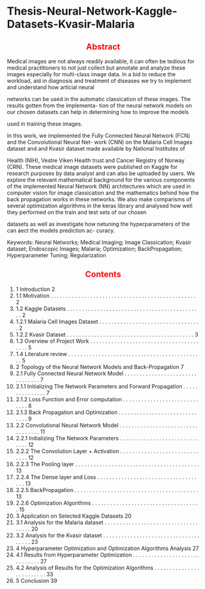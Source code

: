 # Thesis-Neural-Network-Kaggle-Datasets-Kvasir-Malaria


<p><h2 align="center"><font color="red"> Abstract </font></h2>

Medical images are not always readily available, it can often be tedious for medical practitioners to not
just collect but annotate and analyze these images especially for multi-class image data. In a bid to reduce the
workload, aid in diagnosis and treatment of diseases we try to implement and understand how articial neural

networks can be used in the automatic classication of these images. The results gotten from the implementa-
tion of the neural network models on our chosen datasets can help in determining how to improve the models

used in training these images.

In this work, we implemented the Fully Connected Neural Network (FCN) and the Convolutional Neural Net-
work (CNN) on the Malaria Cell Images dataset and and Kvasir dataset made available by National Institutes of

Health (NIH), Vestre Viken Health trust and Cancer Registry of Norway (CRN). These medical image datasets
were published on Kaggle for research purposes by data analyst and can also be uploaded by users.
We explore the relevant mathematical background for the various components of the implemented Neural
Network (NN) architectures which are used in computer vision for image classication and the mathematics
behind how the back propagation works in these networks. We also make comparisms of several optimization
algorithms in the keras library and analysed how well they performed on the train and test sets of our chosen

datasets as well as investigate how netuning the hyperparameters of the can aect the models prediction ac-
curacy.

Keywords: Neural Networks; Medical Imaging; Image Classication; Kvasir dataset; Endoscopic Images;
Malaria; Optimization; BackPropagation; Hyperparameter Tuning; Regularization





<p><h2 align="center"><font color="red"> Contents </font></h2>

<ol>
<li>1 Introduction 2</li>
<li>1.1 Motivation . . . . . . . . . . . . . . . . . . . . . . . . . . . . . . . . . . . . . . . . . . . . . . . . 2</li>
<li>1.2 Kaggle Datasets . . . . . . . . . . . . . . . . . . . . . . . . . . . . . . . . . . . . . . . . . . . . . 2 </li>
<li>1.2.1 Malaria Cell Images Dataset . . . . . . . . . . . . . . . . . . . . . . . . . . . . . . . . . . 2</li>
<li>1.2.2 Kvasir Dataset . . . . . . . . . . . . . . . . . . . . . . . . . . . . . . . . . . . . . . . . . . 3</li>
<li>1.3 Overview of Project Work . . . . . . . . . . . . . . . . . . . . . . . . . . . . . . . . . . . . . . . . 5</li>
<li>1.4 Literature review . . . . . . . . . . . . . . . . . . . . . . . . . . . . . . . . . . . . . . . . . . . . . 5</li>
<li>2 Topology of the Neural Network Models and Back-Propagation 7</li>
<li>2.1 Fully Connected Neural Network Model . . . . . . . . . . . . . . . . . . . . . . . . . . . . . . . . 7</li>
<li>2.1.1 Initializing The Network Parameters and Forward Propagation . . . . . . . . . . . . . . . 7</li>
<li>2.1.2 Loss Function and Error computation . . . . . . . . . . . . . . . . . . . . . . . . . . . . . 8</li>
<li>2.1.3 Back Propagation and Optimization . . . . . . . . . . . . . . . . . . . . . . . . . . . . . . 9</li>
<li>2.2 Convolutional Neural Network Model . . . . . . . . . . . . . . . . . . . . . . . . . . . . . . . . . . 11</li>
<li>2.2.1 Initializing The Network Parameters . . . . . . . . . . . . . . . . . . . . . . . . . . . . . . 12</li>
<li>2.2.2 The Convolution Layer + Activation . . . . . . . . . . . . . . . . . . . . . . . . . . . . . . 12</li>
<li>2.2.3 The Pooling layer . . . . . . . . . . . . . . . . . . . . . . . . . . . . . . . . . . . . . . . . . 13</li>
<li>2.2.4 The Dense layer and Loss . . . . . . . . . . . . . . . . . . . . . . . . . . . . . . . . . . . . 13</li>
<li>2.2.5 BackPropagation . . . . . . . . . . . . . . . . . . . . . . . . . . . . . . . . . . . . . . . . . 13</li>
<li>2.2.6 Optimization Algorithms . . . . . . . . . . . . . . . . . . . . . . . . . . . . . . . . . . . . 15</li>
<li>3 Application on Selected Kaggle Datasets 20</li>
<li>3.1 Analysis for the Malaria dataset . . . . . . . . . . . . . . . . . . . . . . . . . . . . . . . . . . . . 20</li>
<li>3.2 Analysis for the Kvasir dataset . . . . . . . . . . . . . . . . . . . . . . . . . . . . . . . . . . . . . 23</li>
<li>4 Hyperparameter Optimization and Optimization Algorithms Analysis 27</li>
<li>4.1 Results from Hyperparameter Optimization . . . . . . . . . . . . . . . . . . . . . . . . . . . . . . 27</li>
<li>4.2 Analysis of Results for the Optimization Algorithms . . . . . . . . . . . . . . . . . . . . . . . . . 33</li>
<li>5 Conclusion 39</li>
<ol>
